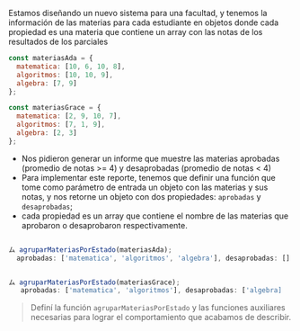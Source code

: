 Estamos diseñando un nuevo sistema para una facultad, y tenemos la información de las materias para cada estudiante en objetos donde cada propiedad es una materia que contiene un array con las notas de los resultados de los parciales

```js
const materiasAda = {
  matematica: [10, 6, 10, 8],
  algoritmos: [10, 10, 9],
  algebra: [7, 9]
};

const materiasGrace = {
  matematica: [2, 9, 10, 7],
  algoritmos: [7, 1, 9],
  algebra: [2, 3]
};
```

- Nos pidieron generar un informe que muestre las materias aprobadas (promedio de notas >= 4) y desaprobadas (promedio de notas < 4)
- Para implementar este reporte, tenemos que definir una función que tome como parámetro de entrada un objeto con las materias y sus notas, y nos retorne un objeto con dos propiedades: `aprobadas` y `desaprobadas`;
- cada propiedad es un array que contiene el nombre de las materias que aprobaron o desaprobaron respectivamente.

```js

ム agruparMateriasPorEstado(materiasAda);
  aprobadas: ['matematica', 'algoritmos', 'algebra'], desaprobadas: []


ム agruparMateriasPorEstado(materiasGrace);
   aprobadas: ['matematica', 'algoritmos'], desaprobadas: ['algebra]
```

> Definí la función `agruparMateriasPorEstado` y las funciones auxiliares necesarias para lograr el comportamiento que acabamos de describir.